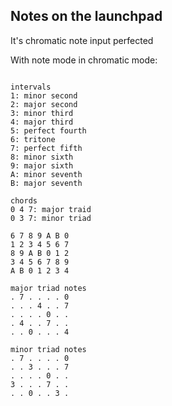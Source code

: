 ## Notes on the launchpad

It's chromatic note input perfected

With note mode in chromatic mode:

```

intervals
1: minor second
2: major second
3: minor third
4: major third
5: perfect fourth
6: tritone
7: perfect fifth
8: minor sixth
9: major sixth
A: minor seventh
B: major seventh

chords
0 4 7: major traid
0 3 7: minor triad

6 7 8 9 A B 0
1 2 3 4 5 6 7
8 9 A B 0 1 2
3 4 5 6 7 8 9
A B 0 1 2 3 4

major triad notes
. 7 . . . . 0
. . . 4 . . 7
. . . . 0 . .
. 4 . . 7 . .
. . 0 . . . 4

minor triad notes
. 7 . . . . 0
. . 3 . . . 7
. . . . 0 . .
3 . . . 7 . .
. . 0 . . 3 .

```
